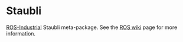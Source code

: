 # Staubli

[ROS-Industrial][] Staubli meta-package. See the [ROS wiki][] page for more
information.


[ROS-Industrial]: http://wiki.ros.org/Industrial
[ROS wiki]: http://wiki.ros.org/staubli
